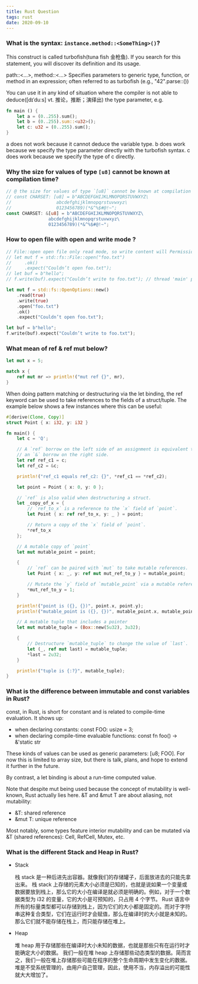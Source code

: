 ```yaml
---
title: Rust Question
tags: rust
date: 2020-09-10
---
```


### What is the syntax: `instance.method::<SomeThing>()`?

This construct is called turbofish(tuna fish 金枪鱼). If you search for this statement, you will discover its definition and its usage.

path::<...>, method::<...> Specifies parameters to generic type, function, or method in an expression; often referred to as turbofish (e.g., "42".parse::<i32>())

You can use it in any kind of situation where the compiler is not able to deduce([dɪˈduːs]
vt. 推论，推断；演绎出) the type parameter, e.g.

```rust
fn main () {
    let a = (0..255).sum();
    let b = (0..255).sum::<u32>();
    let c: u32 = (0..255).sum();
}
```

a does not work because it cannot deduce the variable type.
b does work because we specify the type parameter directly with the turbofish syntax.
c does work because we specify the type of c directly.

### Why the size for values of type `[u8]` cannot be known at compilation time?

```rust
// @ the size for values of type `[u8]` cannot be known at compilation time, the trait `std::marker::Sized` is not implemented for `[u8]`
// const CHARSET: [u8] = b"ABCDEFGHIJKLMNOPQRSTUVWXYZ\
//                 abcdefghijklmnopqrstuvwxyz\
//                 0123456789)(*&^%$#@!~";
const CHARSET: &[u8] = b"ABCDEFGHIJKLMNOPQRSTUVWXYZ\
                abcdefghijklmnopqrstuvwxyz\
                0123456789)(*&^%$#@!~";
```

### How to open file with open and write mode ?

```rust
// File::open open file only read mode, so write content will PermissionDenied
// let mut f = std::fs::File::open("foo.txt")
//     .ok()
//     .expect("Couldn’t open foo.txt");
// let buf = b"hello";
// f.write(buf).expect("Couldn’t write to foo.txt"); // thread 'main' panicked at 'Couldn’t write to foo.txt: Os { code: 5, kind: PermissionDenied, message: "拒绝访问。" }'

let mut f = std::fs::OpenOptions::new()
    .read(true)
    .write(true)
    .open("foo.txt")
    .ok()
    .expect("Couldn’t open foo.txt");

let buf = b"hello";
f.write(buf).expect("Couldn’t write to foo.txt");
```

### What mean of ref & ref mut below?

```rust
let mut x = 5;

match x {
    ref mut mr => println!("mut ref {}", mr),
}
```

When doing pattern matching or destructuring via the let binding, the ref keyword can be used to take references to the fields of a struct/tuple. The example below shows a few instances where this can be useful:

```rust
#[derive(Clone, Copy)]
struct Point { x: i32, y: i32 }

fn main() {
    let c = 'Q';

    // A `ref` borrow on the left side of an assignment is equivalent to
    // an `&` borrow on the right side.
    let ref ref_c1 = c;
    let ref_c2 = &c;

    println!("ref_c1 equals ref_c2: {}", *ref_c1 == *ref_c2);

    let point = Point { x: 0, y: 0 };

    // `ref` is also valid when destructuring a struct.
    let _copy_of_x = {
        // `ref_to_x` is a reference to the `x` field of `point`.
        let Point { x: ref ref_to_x, y: _ } = point;

        // Return a copy of the `x` field of `point`.
        *ref_to_x
    };

    // A mutable copy of `point`
    let mut mutable_point = point;

    {
        // `ref` can be paired with `mut` to take mutable references.
        let Point { x: _, y: ref mut mut_ref_to_y } = mutable_point;

        // Mutate the `y` field of `mutable_point` via a mutable reference.
        *mut_ref_to_y = 1;
    }

    println!("point is ({}, {})", point.x, point.y);
    println!("mutable_point is ({}, {})", mutable_point.x, mutable_point.y);

    // A mutable tuple that includes a pointer
    let mut mutable_tuple = (Box::new(5u32), 3u32);

    {
        // Destructure `mutable_tuple` to change the value of `last`.
        let (_, ref mut last) = mutable_tuple;
        *last = 2u32;
    }

    println!("tuple is {:?}", mutable_tuple);
}
```

### What is the difference between immutable and const variables in Rust?

const, in Rust, is short for constant and is related to compile-time evaluation. It shows up:

-   when declaring constants: const FOO: usize = 3;
-   when declaring compile-time evaluable functions: const fn foo() -> &'static str

These kinds of values can be used as generic parameters: [u8; FOO]. For now this is limited to array size, but there is talk, plans, and hope to extend it further in the future.

By contrast, a let binding is about a run-time computed value.

Note that despite mut being used because the concept of mutability is well-known, Rust actually lies here. &T and &mut T are about aliasing, not mutability:

-   &T: shared reference
-   &mut T: unique reference

Most notably, some types feature interior mutability and can be mutated via &T (shared references): Cell, RefCell, Mutex, etc.

### What is the different Stack and Heap in Rust?

-   Stack

    栈 stack 是一种后进先出容器。就像我们的存储罐子，后面放进去的只能先拿出来。
    栈 stack 上存储的元素大小必须是已知的，也就是说如果一个变量或数据要放到栈上，那么它的大小在编译是就必须是明确的。例如，对于一个数据类型为 i32 的变量，它的大小是可预知的，只占用 4 个字节。
    Rust 语言中所有的标量类型都可以存储到栈上，因为它们的大小都是固定的。而对于字符串这种复合类型，它们在运行时才会赋值，那么在编译时的大小就是未知的。那么它们就不能存储在栈上，而只能存储在堆上。

-   Heap

    堆 heap 用于存储那些在编译时大小未知的数据，也就是那些只有在运行时才能确定大小的数据。
    我们一般在堆 heap 上存储那些动态类型的数据。简而言之，我们一般在堆上存储那些可能在程序的整个生命周期中发生变化的数据。堆是不受系统管理的，由用户自己管理，因此，使用不当，内存溢出的可能性就大大增加了。
